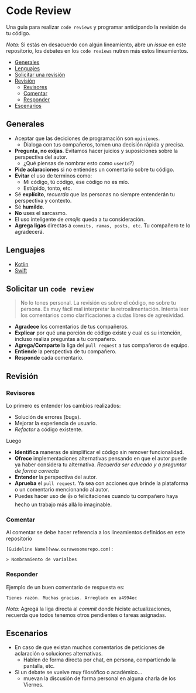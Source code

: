Code Review
===========

Una guia para realizar `code reviews` y programar anticipando la revisión de tu código.

*Nota:* Si estás en desacuerdo con algún lineamiento, abre un *issue* en este repositorio, los debates en los `code reviews` nutren más estos lineamientos.

* [Generales](#generales)
* [Lenguajes](#lenguajes)
* [Solicitar una revisión](#solicitar-un-code-review)
* [Revisión](#revision)
  * [Revisores](#revisores)
  * [Comentar](#comentar)
  * [Responder](#responder)
* [Escenarios](#escenarios)

Generales
--------

* Aceptar que las deciciones de programación son `opiniones`.
  * Dialoga con tus compañeros, tomen una decisión rápida y precisa.
* **Pregunta, no exijas**. Evitamos hacer juicios y suposiciones sobre la perspectiva del autor.
  * ¿Qué piensas de nombrar esto como `userId`?)
* **Pide aclaraciones** si no entiendes un comentario sobre tu código.
* **Evitar** el uso de terminos como:
  * Mi código, tú código, ese código no es mío.
  * Estúpido, tonto, etc.
* Sé **explícito**, *recuerda* que las personas no siempre entenderán tu perspectiva y contexto.
* Sé **humilde**.
* **No** uses el sarcasmo. 
* El uso inteligente de *emojis* queda a tu consideración.
* **Agrega ligas** directas a `commits, ramas, posts, etc`. Tu compañero te lo agradecerá.

Lenguajes
--------------

* [Kotlin](./KOTLIN.md)
* [Swift](./SWIFT.md)

Solicitar un `code review`
-------------------------

> No lo tones personal. La revisión es sobre el código, no sobre tu persona. Es muy fácil mal interpretar la retroalimentación. Intenta leer los comentarios como clarificaciones a dudas libres de agresividad.

* **Agradece** los comentarios de tus compañeros.
* **Explicar** por qué una porción de código existe y cual es su intención, incluso realiza preguntas a tu compañero.
* **Agrega/Comparte** la liga del `pull request` a tus compañeros de equipo.
* **Entiende** la perspectiva de tu compañero.
* **Responde** cada comentario.

Revisión
--------------

### Revisores

Lo primero es entender los cambios realizados:

* Solución de errores (bugs).
* Mejorar la experiencia de usuario.
* *Refactor* a código existente.

Luego

* **Identifica** maneras de simplificar el código sin remover funcionalidad.
* **Ofrece** implementaciones alternativas pensando en que el autor puede ya haber considera tu alternativa. *Recuerda ser educado y a preguntar de forma correcta*
* **Entender** la perspectiva del autor.
* **Aprueba** el `pull request`. Ya sea con acciones que brinde la plataforma o un comentario mencionando al autor.
* Puedes hacer uso de :thumbsup: o felicitaciones cuando tu compañero haya hecho un trabajo más allá lo imaginable.

### Comentar

Al comentar se debe hacer referencia a los lineamientos definidos en este repositorio

    [Guideline Name](www.ourawesomerepo.com):

    > Nombramiento de varialbes

### Responder

Ejemplo de un buen comentario de respuesta es:

    Tienes razón. Muchas gracias. Arreglado en a4994ec

*Nota:* Agregá la liga directa al *commit* donde hiciste actualizaciones, recuerda que todos tenemos otros pendientes o tareas asignadas.

Escenarios
--------------

* En caso de que existan muchos comentarios de peticiones de aclaración o soluciones alternativas. 
  * Hablen de forma directa por chat, en persona, compartiendo la pantalla, etc.
* Si un debate se vuelve muy filosófico o académico... 
  * muevan la discusión de forma personal en alguna charla de los Viernes.
